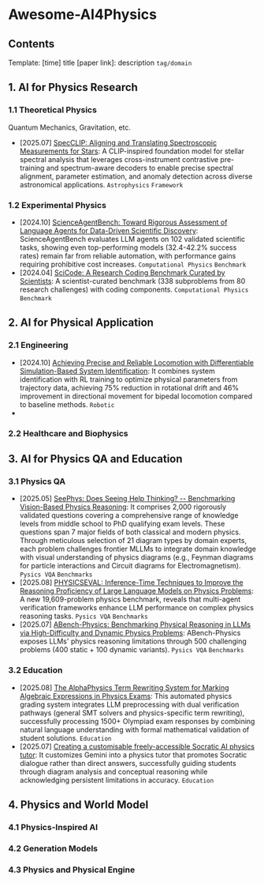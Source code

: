 # Awesome-AI4Physics
## Contents

 Template: [time] title [paper link]: description `tag/domain` 

## 1. AI for Physics Research

### 1.1 Theoretical Physics

Quantum Mechanics, Gravitation, etc.
- [2025.07] [SpecCLIP: Aligning and Translating Spectroscopic Measurements for Stars](https://arxiv.org/pdf/2507.01939): A CLIP-inspired foundation model for stellar spectral analysis that leverages cross-instrument contrastive pre-training and spectrum-aware decoders to enable precise spectral alignment, parameter estimation, and anomaly detection across diverse astronomical applications. `Astrophysics` `Framework`

### 1.2 Experimental Physics
- [2024.10] [ScienceAgentBench: Toward Rigorous Assessment of Language Agents for Data-Driven Scientific Discovery](https://arxiv.org/pdf/2410.05080): ScienceAgentBench evaluates LLM agents on 102 validated scientific tasks, showing even top-performing models (32.4-42.2% success rates) remain far from reliable automation, with performance gains requiring prohibitive cost increases. `Computational Physics` `Benchmark`
- [2024.04] [SciCode: A Research Coding Benchmark Curated by Scientists](https://arxiv.org/abs/2407.13168): A scientist-curated benchmark (338 subproblems from 80 research challenges) with coding components. `Computational Physics` `Benchmark`

## 2. AI for Physical Application

### 2.1 Engineering
- [2024.10] [Achieving Precise and Reliable Locomotion with Differentiable Simulation-Based System Identification](https://arxiv.org/html/2508.04696v1): It combines system identification with RL training to optimize physical parameters from trajectory data, achieving 75% reduction in rotational drift and 46% improvement in directional movement for bipedal locomotion compared to baseline methods. `Robotic`
- 
### 2.2 Healthcare and Biophysics


## 3. AI for Physics QA and Education
### 3.1 Physics QA
- [2025.05] [SeePhys: Does Seeing Help Thinking? -- Benchmarking Vision-Based Physics Reasoning](https://arxiv.org/abs/2505.19099): It comprises 2,000 rigorously validated questions covering a comprehensive range of knowledge levels from middle school to PhD qualifying exam levels. These questions span 7 major fields of both classical and modern physics. Through meticulous selection of 21 diagram types by domain experts, each problem challenges frontier MLLMs to integrate domain knowledge with visual understanding of physics diagrams (e.g., Feynman diagrams for particle interactions and Circuit diagrams for Electromagnetism). `Pysics VQA` `Benchmarks`
- [2025.08] [PHYSICSEVAL: Inference-Time Techniques to Improve the Reasoning Proficiency of Large Language Models on Physics Problems](https://arxiv.org/pdf/2508.00079): A new 19,609-problem physics benchmark, reveals that multi-agent verification frameworks enhance LLM performance on complex physics reasoning tasks.  `Pysics VQA` `Benchmarks`
- [2025.07] [ABench-Physics: Benchmarking Physical Reasoning in LLMs via High-Difficulty and Dynamic Physics Problems](https://arxiv.org/pdf/2507.04766): ABench-Physics exposes LLMs' physics reasoning limitations through 500 challenging problems (400 static + 100 dynamic variants).  `Pysics VQA` `Benchmarks`


### 3.2 Education
- [2025.08] [The AlphaPhysics Term Rewriting System for Marking Algebraic Expressions in Physics Exams](https://arxiv.org/pdf/2507.18337): This automated physics grading system integrates LLM preprocessing with dual verification pathways (general SMT solvers and physics-specific term rewriting), successfully processing 1500+ Olympiad exam responses by combining natural language understanding with formal mathematical validation of student solutions. `Education` 
- [2025.07] [Creating a customisable freely-accessible Socratic AI physics tutor](https://arxiv.org/pdf/2507.05795): It customizes Gemini into a physics tutor that promotes Socratic dialogue rather than direct answers, successfully guiding students through diagram analysis and conceptual reasoning while acknowledging persistent limitations in accuracy.
 `Education` 

## 4. Physics and World Model

### 4.1 Physics-Inspired AI


### 4.2 Generation Models


### 4.3 Physics and Physical Engine
